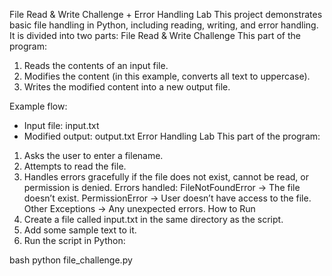 File Read & Write Challenge + Error Handling Lab
This project demonstrates basic file handling in Python, including reading, writing, and error handling.  
It is divided into two parts:
File Read & Write Challenge
This part of the program:
1. Reads the contents of an input file.
2. Modifies the content (in this example, converts all text to uppercase).
3. Writes the modified content into a new output file.

Example flow:
- Input file: input.txt
- Modified output: output.txt
Error Handling Lab
This part of the program:
1. Asks the user to enter a filename.
2. Attempts to read the file.
3. Handles errors gracefully if the file does not exist, cannot be read, or permission is denied.
Errors handled:
FileNotFoundError → The file doesn’t exist.
PermissionError → User doesn’t have access to the file.
Other Exceptions → Any unexpected errors.
How to Run
1. Create a file called input.txt in the same directory as the script.
2. Add some sample text to it.
3. Run the script in Python:

bash
python file_challenge.py
